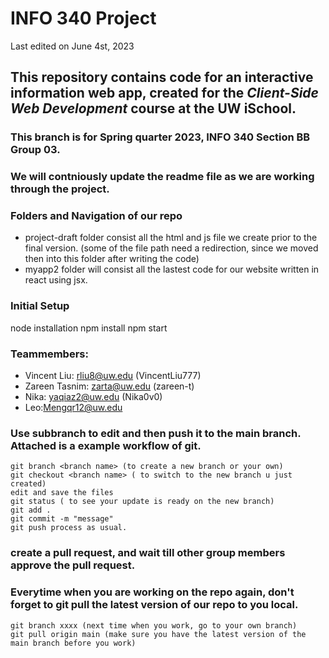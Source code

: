 # INFO 340 Project
Last edited on June 4st, 2023

## This repository contains code for an interactive information web app, created for the _Client-Side Web Development_ course at the UW iSchool.

### This branch is for Spring quarter 2023, INFO 340 Section BB Group 03.
### We will contniously update the readme file as we are working through the project.

### Folders and Navigation of our repo
- project-draft folder consist all the html and js file we create prior to the final version. (some of the file path need a redirection, since we moved then into this folder after writing the code) 
- myapp2 folder will consist all the lastest code for our website written in react using jsx.

### Initial Setup
node installation 
npm install
npm start

### Teammembers:
- Vincent Liu: rliu8@uw.edu (VincentLiu777)
- Zareen Tasnim: zarta@uw.edu (zareen-t)
- Nika: yaqiaz2@uw.edu (Nika0v0)
- Leo:Mengqr12@uw.edu

### Use subbranch to edit and then push it to the main branch. Attached is a example workflow of git.
```
git branch <branch name> (to create a new branch or your own)
git checkout <branch name> ( to switch to the new branch u just created)
edit and save the files
git status ( to see your update is ready on the new branch)
git add .
git commit -m "message"
git push process as usual.
```

### create a pull request, and wait till other group members approve the pull request. 

### Everytime when you are working on the repo again, don't forget to git pull the latest version of our repo to you local. 
```
git branch xxxx (next time when you work, go to your own branch)
git pull origin main (make sure you have the latest version of the main branch before you work)
```
